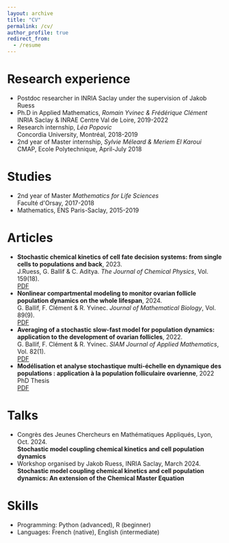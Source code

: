 ```yaml
---
layout: archive
title: "CV"
permalink: /cv/
author_profile: true
redirect_from:
  - /resume
---
```



Research experience
======
* Postdoc researcher in INRIA Saclay under the supervision of Jakob Ruess
* Ph.D in Applied Mathematics, _Romain Yvinec & Frédérique Clément_\
  INRIA Saclay & INRAE Centre Val de Loire, 2019-2022
* Research internship, _Léa Popovic_\
  Concordia University, Montréal, 2018-2019
* 2nd year of Master internship, _Sylvie Méleard & Meriem El Karoui_\
  CMAP, Ecole Polytechnique, April-July 2018

Studies
======
* 2nd year of Master _Mathematics for Life Sciences_\
  Faculté d'Orsay, 2017-2018
* Mathematics, ENS Paris-Saclay, 2015-2019

Articles
======
* **Stochastic chemical kinetics of cell fate decision systems: from single cells to populations and back**, 2023.\
  J.Ruess, G. Ballif & C. Aditya. _The Journal of Chemical Physics_, Vol. 159(18).\
  [PDF](https://inria.hal.science/hal-04275681v1)
* **Nonlinear compartmental modeling to monitor ovarian follicle population dynamics on the whole lifespan**, 2024.\
  G. Ballif, F. Clément & R. Yvinec. _Journal of Mathematical Biology_, Vol. 89(9).\
  [PDF](https://hal.science/hal-03739205v1)
* **Averaging of a stochastic slow-fast model for population dynamics: application to the development of ovarian follicles**, 2022.\
  G. Ballif, F. Clément & R. Yvinec. _SIAM Journal of Applied Mathematics_, Vol. 82(1).\
  [PDF](https://hal.science/hal-03405177v1)
* **Modélisation et analyse stochastique multi-échelle en dynamique des populations : application à la population folliculaire ovarienne**, 2022
  PhD Thesis\
  [PDF](https://theses.hal.science/tel-04449460)

Talks
======
* Congrès des Jeunes Chercheurs en Mathématiques Appliqués, Lyon, Oct. 2024.\
  **Stochastic model coupling chemical kinetics and cell population dynamics**
* Workshop organised by Jakob Ruess, INRIA Saclay, March 2024.\
  **Stochastic model coupling chemical kinetics and cell population dynamics: An extension of the Chemical Master Equation**
  
Skills
======
* Programming: Python (advanced), R (beginner)
* Languages: French (native), English (intermediate)
